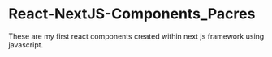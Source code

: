 # React-NextJS-Components_Pacres
These are my first react components created within next js framework using javascript.
